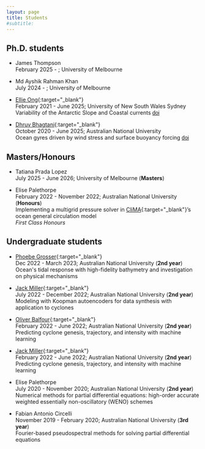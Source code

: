 ```yaml
---
layout: page
title: Students
#subtitle:
---
```


## Ph.D. students

- James Thompson<br/>
  February 2025 - ; University of Melbourne


- Md Ayshik Rahman Khan<br/>
  July 2024 - ; University of Melbourne


- [Ellie Ong][ellie-website]{:target="_blank"}<br/>
  February 2021 - June 2025; University of New South Wales Sydney<br/>
  Variability of the Antarctic Slope and Coastal currents [<span class="btn btn-info btn-xs{{end}}" style="font-family:sans-serif;">doi</span>](https://doi.org/10.26190/unsworks/31214)


- [Dhruv Bhagtani][dhruv-website]{:target="_blank"} <br/>
  October 2020 - June 2025; Australian National University <br/>
  Ocean gyres driven by wind stress and surface buoyancy forcing [<span class="btn btn-info btn-xs{{end}}" style="font-family:sans-serif;">doi</span>](https://doi.org/10.25911/ATMF-QH58)

## Masters/Honours

- Tatiana Prada Lopez <br/>
  July 2025 - June 2026; University of Melbourne (**Masters**) <br/>


- Elise Palethorpe <br/>
  February 2022 - November 2022; Australian National University (**Honours**) <br/>
  Implementing a multigrid pressure solver in [CliMA][clima]{:target="_blank"}’s ocean general circulation model<br/>
  _First Class Honours_

## Undergraduate students

- [Phoebe Grosser][phoebe-github]{:target="_blank"} <br/>
  Dec 2022 - March 2023; Australian National University (**2nd year**) <br/>
  Ocean's tidal response with high-fidelity bathymetry and investigation on physical mechanisms

- [Jack Miller][jack-github]{:target="_blank"} <br/>
  July 2022 - December 2022; Australian National University (**2nd year**) <br/>
  Modeling with Koopman autoencoders for data synthesis with application to cyclones

- [Oliver Balfour][oliver-github]{:target="_blank"} <br/>
  February 2022 - June 2022; Australian National University (**2nd year**) <br/>
  Predicting cyclone genesis, trajectory, and intensity with machine learning

- [Jack Miller][jack-github]{:target="_blank"} <br/>
  February 2022 - June 2022; Australian National University (**2nd year**) <br/>
  Predicting cyclone genesis, trajectory, and intensity with machine learning

- Elise Palethorpe <br/>
  July 2020 - November 2020; Australian National University (**2nd year**) <br/>
  Numerical methods for partial differential equations: high-order accurate weighted essentially non-oscillatory (WENO) schemes

- Fabian Antonio Circelli <br/>
  November 2019 - February 2020; Australian National University (**3rd year**) <br/>
  Fourier-based pseudospectral methods for solving partial differential equations

[ellie-website]: https://ongqingyee.github.io
[dhruv-website]: https://earthsciences.anu.edu.au/people/students/dhruv-bhagtani
[oliver-github]: https://github.com/OliverBalfour
[jack-github]: https://github.com/jackmiller2003
[phoebe-github]: https://github.com/pgrosser1
[clima]: https://clima.caltech.edu